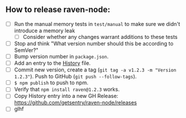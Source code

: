 ## How to release raven-node:
  * [ ] Run the manual memory tests in `test/manual` to make sure we didn't introduce a memory leak
    * [ ] Consider whether any changes warrant additions to these tests
  * [ ] Stop and think "What version number should this be according to SemVer?"
  * [ ] Bump version number in `package.json`.
  * [ ] Add an entry to the [History](https://github.com/getsentry/raven-node/blob/master/History.md) file.
  * [ ] Commit new version, create a tag (`git tag -a v1.2.3 -m "Version 1.2.3"`). Push to GitHub (`git push --follow-tags`).
  * [ ] `$ npm publish` to push to npm.
  * [ ] Verify that `npm install raven@1.2.3` works.
  * [ ] Copy History entry into a new GH Release: https://github.com/getsentry/raven-node/releases
  * [ ] glhf
